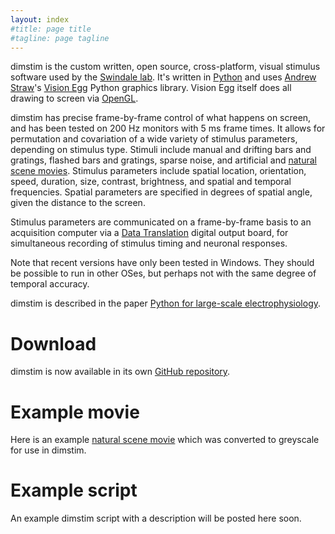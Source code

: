 ```yaml
---
layout: index
#title: page title
#tagline: page tagline
---
```


dimstim is the custom written, open source, cross-platform, visual stimulus software used by
the [Swindale lab](http://swindale.ecc.ubc.ca). It's written in [Python](http://python.org)
and uses [Andrew Straw](https://github.com/astraw)'s [Vision Egg](http://visionegg.org) Python
graphics library. Vision Egg itself does all drawing to screen via
[OpenGL](http://opengl.org|OpenGL).

dimstim has precise frame-by-frame control of what happens on screen, and has been tested on
200 Hz monitors with 5 ms frame times. It allows for permutation and covariation of a wide
variety of stimulus parameters, depending on stimulus type. Stimuli include manual and
drifting bars and gratings, flashed bars and gratings, sparse noise, and artificial and
[natural scene movies](http://swindale.ecc.ubc.ca/movies). Stimulus parameters include spatial
location, orientation, speed, duration, size, contrast, brightness, and spatial and temporal
frequencies. Spatial parameters are specified in degrees of spatial angle, given the distance
to the screen.

Stimulus parameters are communicated on a frame-by-frame basis to an acquisition computer via
a [Data Translation](http://datatranslation.com) digital output board, for simultaneous
recording of stimulus timing and neuronal responses.

Note that recent versions have only been tested in Windows. They should be possible to run in
other OSes, but perhaps not with the same degree of temporal accuracy.

dimstim is described in the paper [Python for large-scale
electrophysiology](http://www.frontiersin.org/Neuroinformatics/10.3389/neuro.11.009.2008/abstract).

Download
========

dimstim is now available in its own [GitHub repository](https://github.com/dimstim/dimstim).

Example movie
=============

Here is an example [natural scene movie](http://swindale.ecc.ubc.ca/movies) which was
converted to greyscale for use in dimstim.

Example script
==============

An example dimstim script with a description will be posted here soon.

